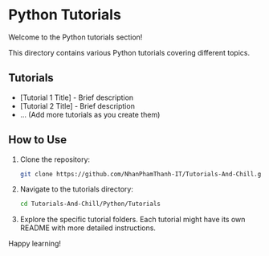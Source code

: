 # Python Tutorials

Welcome to the Python tutorials section!

This directory contains various Python tutorials covering different topics.

## Tutorials

*   [Tutorial 1 Title] - Brief description
*   [Tutorial 2 Title] - Brief description
*   ... (Add more tutorials as you create them)

## How to Use

1.  Clone the repository:
    ```bash
    git clone https://github.com/NhanPhamThanh-IT/Tutorials-And-Chill.git
    ```
2.  Navigate to the tutorials directory:
    ```bash
    cd Tutorials-And-Chill/Python/Tutorials
    ```
3.  Explore the specific tutorial folders. Each tutorial might have its own README with more detailed instructions.

Happy learning!